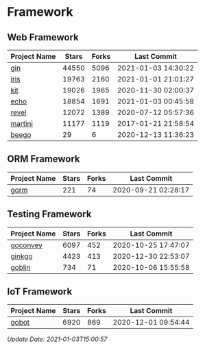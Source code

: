 # Framework

## Web Framework
| Project Name | Stars | Forks | Last Commit |
| ------------ | ----- | ----- | ----------- |
| [gin](https://github.com/gin-gonic/gin) | 44550 | 5096 | 2021-01-03 14:30:22 |
| [iris](https://github.com/kataras/iris) | 19763 | 2160 | 2021-01-01 21:01:27 |
| [kit](https://github.com/go-kit/kit) | 19026 | 1965 | 2020-11-30 02:00:37 |
| [echo](https://github.com/labstack/echo) | 18854 | 1691 | 2021-01-03 00:45:58 |
| [revel](https://github.com/revel/revel) | 12072 | 1389 | 2020-07-12 05:57:36 |
| [martini](https://github.com/go-martini/martini) | 11177 | 1119 | 2017-01-21 21:58:54 |
| [beego](https://github.com/astaxie/beego) | 29 | 6 | 2020-12-13 11:36:23 |

## ORM Framework
| Project Name | Stars | Forks | Last Commit |
| ------------ | ----- | ----- | ----------- |
| [gorm](https://github.com/jinzhu/gorm) | 221 | 74 | 2020-09-21 02:28:17 |

## Testing Framework
| Project Name | Stars | Forks | Last Commit |
| ------------ | ----- | ----- | ----------- |
| [goconvey](https://github.com/smartystreets/goconvey) | 6097 | 452 | 2020-10-25 17:47:07 |
| [ginkgo](https://github.com/onsi/ginkgo) | 4423 | 413 | 2020-12-30 22:53:07 |
| [goblin](https://github.com/franela/goblin) | 734 | 71 | 2020-10-06 15:55:58 |

## IoT Framework
| Project Name | Stars | Forks | Last Commit |
| ------------ | ----- | ----- | ----------- |
| [gobot](https://github.com/hybridgroup/gobot) | 6920 | 869 | 2020-12-01 09:54:44 |

*Update Date: 2021-01-03T15:00:57*